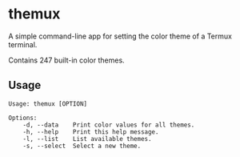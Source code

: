 # themux

A simple command-line app for setting the color theme of a Termux terminal.

Contains 247 built-in color themes.

## Usage

```
Usage: themux [OPTION]

Options:
	-d, --data    Print color values for all themes.
	-h, --help    Print this help message.
	-l, --list    List available themes.
	-s, --select  Select a new theme.
```
